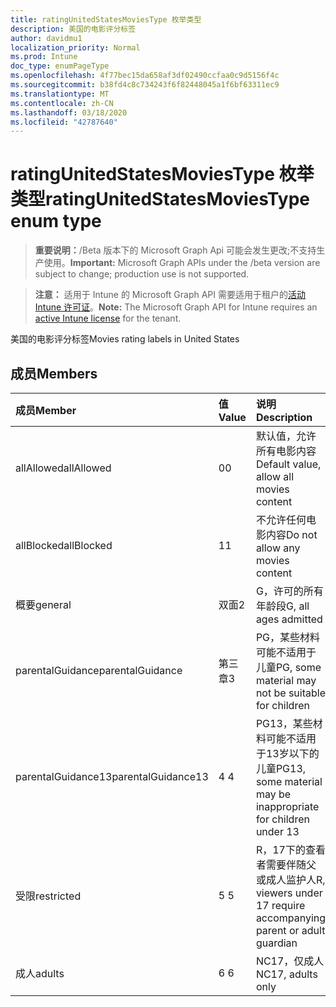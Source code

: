 ```yaml
---
title: ratingUnitedStatesMoviesType 枚举类型
description: 美国的电影评分标签
author: davidmu1
localization_priority: Normal
ms.prod: Intune
doc_type: enumPageType
ms.openlocfilehash: 4f77bec15da658af3df02490ccfaa0c9d5156f4c
ms.sourcegitcommit: b38fd4c8c734243f6f82448045a1f6bf63311ec9
ms.translationtype: MT
ms.contentlocale: zh-CN
ms.lasthandoff: 03/18/2020
ms.locfileid: "42787640"
---
```

# <a name="ratingunitedstatesmoviestype-enum-type"></a><span data-ttu-id="40d54-103">ratingUnitedStatesMoviesType 枚举类型</span><span class="sxs-lookup"><span data-stu-id="40d54-103">ratingUnitedStatesMoviesType enum type</span></span>

> <span data-ttu-id="40d54-104">**重要说明：**/Beta 版本下的 Microsoft Graph Api 可能会发生更改;不支持生产使用。</span><span class="sxs-lookup"><span data-stu-id="40d54-104">**Important:** Microsoft Graph APIs under the /beta version are subject to change; production use is not supported.</span></span>

> <span data-ttu-id="40d54-105">**注意：** 适用于 Intune 的 Microsoft Graph API 需要适用于租户的[活动 Intune 许可证](https://go.microsoft.com/fwlink/?linkid=839381)。</span><span class="sxs-lookup"><span data-stu-id="40d54-105">**Note:** The Microsoft Graph API for Intune requires an [active Intune license](https://go.microsoft.com/fwlink/?linkid=839381) for the tenant.</span></span>

<span data-ttu-id="40d54-106">美国的电影评分标签</span><span class="sxs-lookup"><span data-stu-id="40d54-106">Movies rating labels in United States</span></span>

## <a name="members"></a><span data-ttu-id="40d54-107">成员</span><span class="sxs-lookup"><span data-stu-id="40d54-107">Members</span></span>
|<span data-ttu-id="40d54-108">成员</span><span class="sxs-lookup"><span data-stu-id="40d54-108">Member</span></span>|<span data-ttu-id="40d54-109">值</span><span class="sxs-lookup"><span data-stu-id="40d54-109">Value</span></span>|<span data-ttu-id="40d54-110">说明</span><span class="sxs-lookup"><span data-stu-id="40d54-110">Description</span></span>|
|:---|:---|:---|
|<span data-ttu-id="40d54-111">allAllowed</span><span class="sxs-lookup"><span data-stu-id="40d54-111">allAllowed</span></span>|<span data-ttu-id="40d54-112">0</span><span class="sxs-lookup"><span data-stu-id="40d54-112">0</span></span>|<span data-ttu-id="40d54-113">默认值，允许所有电影内容</span><span class="sxs-lookup"><span data-stu-id="40d54-113">Default value, allow all movies content</span></span>|
|<span data-ttu-id="40d54-114">allBlocked</span><span class="sxs-lookup"><span data-stu-id="40d54-114">allBlocked</span></span>|<span data-ttu-id="40d54-115">1</span><span class="sxs-lookup"><span data-stu-id="40d54-115">1</span></span>|<span data-ttu-id="40d54-116">不允许任何电影内容</span><span class="sxs-lookup"><span data-stu-id="40d54-116">Do not allow any movies content</span></span>|
|<span data-ttu-id="40d54-117">概要</span><span class="sxs-lookup"><span data-stu-id="40d54-117">general</span></span>|<span data-ttu-id="40d54-118">双面</span><span class="sxs-lookup"><span data-stu-id="40d54-118">2</span></span>|<span data-ttu-id="40d54-119">G，许可的所有年龄段</span><span class="sxs-lookup"><span data-stu-id="40d54-119">G, all ages admitted</span></span>|
|<span data-ttu-id="40d54-120">parentalGuidance</span><span class="sxs-lookup"><span data-stu-id="40d54-120">parentalGuidance</span></span>|<span data-ttu-id="40d54-121">第三章</span><span class="sxs-lookup"><span data-stu-id="40d54-121">3</span></span>|<span data-ttu-id="40d54-122">PG，某些材料可能不适用于儿童</span><span class="sxs-lookup"><span data-stu-id="40d54-122">PG, some material may not be suitable for children</span></span>|
|<span data-ttu-id="40d54-123">parentalGuidance13</span><span class="sxs-lookup"><span data-stu-id="40d54-123">parentalGuidance13</span></span>|<span data-ttu-id="40d54-124">4 </span><span class="sxs-lookup"><span data-stu-id="40d54-124">4</span></span>|<span data-ttu-id="40d54-125">PG13，某些材料可能不适用于13岁以下的儿童</span><span class="sxs-lookup"><span data-stu-id="40d54-125">PG13, some material may be inappropriate for children under 13</span></span>|
|<span data-ttu-id="40d54-126">受限</span><span class="sxs-lookup"><span data-stu-id="40d54-126">restricted</span></span>|<span data-ttu-id="40d54-127">5 </span><span class="sxs-lookup"><span data-stu-id="40d54-127">5</span></span>|<span data-ttu-id="40d54-128">R，17下的查看者需要伴随父或成人监护人</span><span class="sxs-lookup"><span data-stu-id="40d54-128">R, viewers under 17 require accompanying parent or adult guardian</span></span>|
|<span data-ttu-id="40d54-129">成人</span><span class="sxs-lookup"><span data-stu-id="40d54-129">adults</span></span>|<span data-ttu-id="40d54-130">6 </span><span class="sxs-lookup"><span data-stu-id="40d54-130">6</span></span>|<span data-ttu-id="40d54-131">NC17，仅成人</span><span class="sxs-lookup"><span data-stu-id="40d54-131">NC17, adults only</span></span>|



